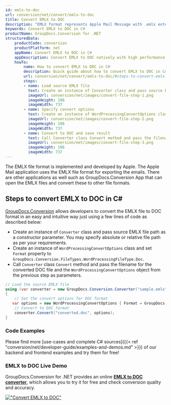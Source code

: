 ```yaml
---
id: emlx-to-doc
url: conversion/net/convert/emlx-to-doc
title: Convert EMLX to DOC
description: "EMLX format represents Apple Mail Message with .emlx extension. Learn how to convert EMLX to DOC file programmatically in C# language using GroupDocs.Conversion for .NET library."
keywords: Convert EMLX to DOC in C#
productName: GroupDocs.Conversion for .NET
structuredData:
    productCode: conversion
    productPlatform: net
    appName: Convert EMLX to DOC in C#
    appDescription: Convert EMLX to DOC natively with high performance using C# language and server side GroupDocs.Conversion for .NET APIs, without the use of any software like Microsoft or Open Office.
    howTo:
        name: How to convert EMLX to DOC in C# 
        description: Quick guide about how to convert EMLX to DOC in C# with high performance and accuracy.
        url: conversion/net/convert/emlx-to-doc/#steps-to-convert-emlx-to-doc-in-c
        steps:
        - name: Load source EMLX file 
          text: Create an instance of Converter class and pass source EMLX file path as a constructor parameter. You may specify absolute or relative file path as per your requirements. 
          imageUrl: conversion/net/images/convert-file-step-1.png
          imageHeight: 196
          imageWidth: 737
        - name: Specify convert options 
          text: Create an instance of WordProcessingConvertOptions class.
          imageUrl: conversion/net/images/convert-file-step-2.png
          imageHeight: 196
          imageWidth: 737
        - name: Convert to DOC and save result 
          text: Call Converter class Convert method and pass the filename for the converted HTML file and the WordProcessingConvertOptions object from the previous step as parameters.
          imageUrl: conversion/net/images/convert-file-step-3.png
          imageHeight: 196
          imageWidth: 737
---
```


The EMLX file format is implemented and developed by Apple. The Apple Mail application uses the EMLX file format for exporting the emails. There are other applications as well such as GroupDocs.Conversion App that can open the EMLX files and convert these to other file formats.

## Steps to convert EMLX to DOC in C#

[GroupDocs.Conversion](https://products.groupdocs.com/conversion/net) allows developers to convert the EMLX file to DOC format in an easy and intuitive way just using a few lines of code as described below:

* Create an instance of `Converter` class and pass source EMLX file path as a constructor parameter. You may specify absolute or relative file path as per your requirements. 
* Create an instance of `WordProcessingConvertOptions` class and set `Format` property to `GroupDocs.Conversion.FileTypes.WordProcessingFileType.Doc`.
* Call `Converter` class `Convert` method and pass the filename for the converted DOC file and the `WordProcessingConvertOptions` object from the previous step as parameters.

```csharp
// Load the source EMLX file
using (var converter = new GroupDocs.Conversion.Converter("sample.emlx"))
{
    // Set the convert options for DOC format
   var options = new WordProcessingConvertOptions { Format = GroupDocs.Conversion.FileTypes.WordProcessingFileType.Doc };
    // Convert to DOC format
    converter.Convert("converted.doc", options);
}
```

### Code Examples

Please find more [use-cases and complete C# sources]({{< ref "conversion/net/developer-guide/examples-and-demos.md" >}}) of our backend and frontend examples and try them for free!

### EMLX to DOC Live Demo

GroupDocs.Conversion for .NET provides an online [**EMLX to DOC converter**](https://products.groupdocs.app/conversion/emlx-to-doc), which allows you to try it for free and check conversion quality and accuracy.

[!["Convert EMLX to DOC"](conversion/net/images/convert-to-doc/convert-emlx-to-doc.png)](https://products.groupdocs.app/conversion/emlx-to-doc)